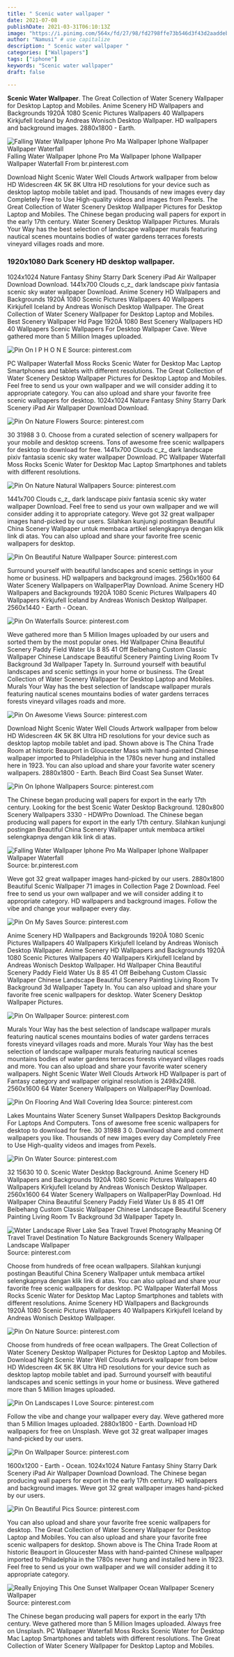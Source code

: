 ```yaml
---
title: " Scenic water wallpaper "
date: 2021-07-08
publishDate: 2021-03-31T06:10:13Z
image: "https://i.pinimg.com/564x/fd/27/98/fd2798ffe73b546d3f43d2aaddebf25a.jpg"
author: "Namusi" # use capitalize
description: " Scenic water wallpaper "
categories: ["Wallpapers"]
tags: ["iphone"]
keywords: "Scenic water wallpaper"
draft: false

---
```



**Scenic Water Wallpaper**. The Great Collection of Water Scenery Wallpaper for Desktop Laptop and Mobiles. Anime Scenery HD Wallpapers and Backgrounds 1920Ã 1080 Scenic Pictures Wallpapers 40 Wallpapers Kirkjufell Iceland by Andreas Wonisch Desktop Wallpaper. HD wallpapers and background images. 2880x1800 - Earth.

![Falling Water Wallpaper Iphone Pro Ma Wallpaper Iphone Wallpaper Wallpaper Waterfall](https://i.pinimg.com/originals/52/9f/cb/529fcb2a0349f1a1d828b8dae2fae36b.jpg "Falling Water Wallpaper Iphone Pro Ma Wallpaper Iphone Wallpaper Wallpaper Waterfall")
Falling Water Wallpaper Iphone Pro Ma Wallpaper Iphone Wallpaper Wallpaper Waterfall From br.pinterest.com


Download Night Scenic Water Well Clouds Artwork wallpaper from below HD Widescreen 4K 5K 8K Ultra HD resolutions for your device such as desktop laptop mobile tablet and ipad. Thousands of new images every day Completely Free to Use High-quality videos and images from Pexels. The Great Collection of Water Scenery Desktop Wallpaper Pictures for Desktop Laptop and Mobiles. The Chinese began producing wall papers for export in the early 17th century. Water Scenery Desktop Wallpaper Pictures. Murals Your Way has the best selection of landscape wallpaper murals featuring nautical scenes mountains bodies of water gardens terraces forests vineyard villages roads and more.

### 1920x1080 Dark Scenery HD desktop wallpaper.

1024x1024 Nature Fantasy Shiny Starry Dark Scenery iPad Air Wallpaper Download Download. 1441x700 Clouds c_z_ dark landscape pixiv fantasia scenic sky water wallpaper Download. Anime Scenery HD Wallpapers and Backgrounds 1920Ã 1080 Scenic Pictures Wallpapers 40 Wallpapers Kirkjufell Iceland by Andreas Wonisch Desktop Wallpaper. The Great Collection of Water Scenery Wallpaper for Desktop Laptop and Mobiles. Best Scenery Wallpaper Hd Page 1920Ã 1080 Best Scenery Wallpapers HD 40 Wallpapers Scenic Wallpapers For Desktop Wallpaper Cave. Weve gathered more than 5 Million Images uploaded.


![Pin On I P H O N E](https://i.pinimg.com/originals/87/92/4e/87924e7f2c767698c4b565507ac6e647.png "Pin On I P H O N E")
Source: pinterest.com

PC Wallpaper Waterfall Moss Rocks Scenic Water for Desktop Mac Laptop Smartphones and tablets with different resolutions. The Great Collection of Water Scenery Desktop Wallpaper Pictures for Desktop Laptop and Mobiles. Feel free to send us your own wallpaper and we will consider adding it to appropriate category. You can also upload and share your favorite free scenic wallpapers for desktop. 1024x1024 Nature Fantasy Shiny Starry Dark Scenery iPad Air Wallpaper Download Download.

![Pin On Nature Flowers](https://i.pinimg.com/originals/4e/18/cb/4e18cba5efc4a3c21685e9985984adcb.jpg "Pin On Nature Flowers")
Source: pinterest.com

30 31988 3 0. Choose from a curated selection of scenery wallpapers for your mobile and desktop screens. Tons of awesome free scenic wallpapers for desktop to download for free. 1441x700 Clouds c_z_ dark landscape pixiv fantasia scenic sky water wallpaper Download. PC Wallpaper Waterfall Moss Rocks Scenic Water for Desktop Mac Laptop Smartphones and tablets with different resolutions.

![Pin On Nature Natural Wallpapers](https://i.pinimg.com/736x/b9/e7/23/b9e723cf0dac8356d9ac1f2834b0aa87.jpg "Pin On Nature Natural Wallpapers")
Source: pinterest.com

1441x700 Clouds c_z_ dark landscape pixiv fantasia scenic sky water wallpaper Download. Feel free to send us your own wallpaper and we will consider adding it to appropriate category. Weve got 32 great wallpaper images hand-picked by our users. Silahkan kunjungi postingan Beautiful China Scenery Wallpaper untuk membaca artikel selengkapnya dengan klik link di atas. You can also upload and share your favorite free scenic wallpapers for desktop.

![Pin On Beautiful Nature Wallpaper](https://i.pinimg.com/736x/db/cf/ea/dbcfea2b7d0ae6fa77493bf5c0a9fc38.jpg "Pin On Beautiful Nature Wallpaper")
Source: pinterest.com

Surround yourself with beautiful landscapes and scenic settings in your home or business. HD wallpapers and background images. 2560x1600 64 Water Scenery Wallpapers on WallpaperPlay Download. Anime Scenery HD Wallpapers and Backgrounds 1920Ã 1080 Scenic Pictures Wallpapers 40 Wallpapers Kirkjufell Iceland by Andreas Wonisch Desktop Wallpaper. 2560x1440 - Earth - Ocean.

![Pin On Waterfalls](https://i.pinimg.com/originals/63/2d/18/632d18c56308fa82e85e651d470e99e9.jpg "Pin On Waterfalls")
Source: pinterest.com

Weve gathered more than 5 Million Images uploaded by our users and sorted them by the most popular ones. Hd Wallpaper China Beautiful Scenery Paddy Field Water Us 8 85 41 Off Beibehang Custom Classic Wallpaper Chinese Landscape Beautiful Scenery Painting Living Room Tv Background 3d Wallpaper Tapety In. Surround yourself with beautiful landscapes and scenic settings in your home or business. The Great Collection of Water Scenery Wallpaper for Desktop Laptop and Mobiles. Murals Your Way has the best selection of landscape wallpaper murals featuring nautical scenes mountains bodies of water gardens terraces forests vineyard villages roads and more.

![Pin On Awesome Views](https://i.pinimg.com/originals/69/de/bb/69debbd0ecb2f31a03cd07cb84b01bbb.jpg "Pin On Awesome Views")
Source: pinterest.com

Download Night Scenic Water Well Clouds Artwork wallpaper from below HD Widescreen 4K 5K 8K Ultra HD resolutions for your device such as desktop laptop mobile tablet and ipad. Shown above is The China Trade Room at historic Beauport in Gloucester Mass with hand-painted Chinese wallpaper imported to Philadelphia in the 1780s never hung and installed here in 1923. You can also upload and share your favorite water scenery wallpapers. 2880x1800 - Earth. Beach Bird Coast Sea Sunset Water.

![Pin On Iphone Wallpapers](https://i.pinimg.com/originals/0c/5f/96/0c5f9640ec0275b14b1a7d634f7620cb.jpg "Pin On Iphone Wallpapers")
Source: pinterest.com

The Chinese began producing wall papers for export in the early 17th century. Looking for the best Scenic Water Desktop Background. 1280x800 Scenery Wallpapers 3330 - HDWPro Download. The Chinese began producing wall papers for export in the early 17th century. Silahkan kunjungi postingan Beautiful China Scenery Wallpaper untuk membaca artikel selengkapnya dengan klik link di atas.

![Falling Water Wallpaper Iphone Pro Ma Wallpaper Iphone Wallpaper Wallpaper Waterfall](https://i.pinimg.com/originals/52/9f/cb/529fcb2a0349f1a1d828b8dae2fae36b.jpg "Falling Water Wallpaper Iphone Pro Ma Wallpaper Iphone Wallpaper Wallpaper Waterfall")
Source: br.pinterest.com

Weve got 32 great wallpaper images hand-picked by our users. 2880x1800 Beautiful Scenic Wallpaper 71 images in Collection Page 2 Download. Feel free to send us your own wallpaper and we will consider adding it to appropriate category. HD wallpapers and background images. Follow the vibe and change your wallpaper every day.

![Pin On My Saves](https://i.pinimg.com/originals/35/d7/b4/35d7b46d772cdad3b1220c13ed6dd8aa.jpg "Pin On My Saves")
Source: pinterest.com

Anime Scenery HD Wallpapers and Backgrounds 1920Ã 1080 Scenic Pictures Wallpapers 40 Wallpapers Kirkjufell Iceland by Andreas Wonisch Desktop Wallpaper. Anime Scenery HD Wallpapers and Backgrounds 1920Ã 1080 Scenic Pictures Wallpapers 40 Wallpapers Kirkjufell Iceland by Andreas Wonisch Desktop Wallpaper. Hd Wallpaper China Beautiful Scenery Paddy Field Water Us 8 85 41 Off Beibehang Custom Classic Wallpaper Chinese Landscape Beautiful Scenery Painting Living Room Tv Background 3d Wallpaper Tapety In. You can also upload and share your favorite free scenic wallpapers for desktop. Water Scenery Desktop Wallpaper Pictures.

![Pin On Wallpaper](https://i.pinimg.com/originals/b3/fc/ab/b3fcab638d40d55cd57d167bbba29894.jpg "Pin On Wallpaper")
Source: pinterest.com

Murals Your Way has the best selection of landscape wallpaper murals featuring nautical scenes mountains bodies of water gardens terraces forests vineyard villages roads and more. Murals Your Way has the best selection of landscape wallpaper murals featuring nautical scenes mountains bodies of water gardens terraces forests vineyard villages roads and more. You can also upload and share your favorite water scenery wallpapers. Night Scenic Water Well Clouds Artwork HD Wallpaper is part of Fantasy category and wallpaper original resolution is 2498x2498. 2560x1600 64 Water Scenery Wallpapers on WallpaperPlay Download.

![Pin On Flooring And Wall Covering Idea](https://i.pinimg.com/originals/72/19/c6/7219c6760f9afef0471eacde7888f0f7.jpg "Pin On Flooring And Wall Covering Idea")
Source: pinterest.com

Lakes Mountains Water Scenery Sunset Wallpapers Desktop Backgrounds For Laptops And Computers. Tons of awesome free scenic wallpapers for desktop to download for free. 30 31988 3 0. Download share and comment wallpapers you like. Thousands of new images every day Completely Free to Use High-quality videos and images from Pexels.

![Pin On Water](https://i.pinimg.com/originals/e2/35/ad/e235ad78fa18be182a72eceb803ccf7f.jpg "Pin On Water")
Source: pinterest.com

32 15630 10 0. Scenic Water Desktop Background. Anime Scenery HD Wallpapers and Backgrounds 1920Ã 1080 Scenic Pictures Wallpapers 40 Wallpapers Kirkjufell Iceland by Andreas Wonisch Desktop Wallpaper. 2560x1600 64 Water Scenery Wallpapers on WallpaperPlay Download. Hd Wallpaper China Beautiful Scenery Paddy Field Water Us 8 85 41 Off Beibehang Custom Classic Wallpaper Chinese Landscape Beautiful Scenery Painting Living Room Tv Background 3d Wallpaper Tapety In.

![Water Landscape River Lake Sea Travel Travel Photography Meaning Of Travel Travel Destination To Nature Backgrounds Scenery Wallpaper Landscape Wallpaper](https://i.pinimg.com/564x/62/19/0b/62190b501836085ef5304abb0c2430e9.jpg "Water Landscape River Lake Sea Travel Travel Photography Meaning Of Travel Travel Destination To Nature Backgrounds Scenery Wallpaper Landscape Wallpaper")
Source: pinterest.com

Choose from hundreds of free ocean wallpapers. Silahkan kunjungi postingan Beautiful China Scenery Wallpaper untuk membaca artikel selengkapnya dengan klik link di atas. You can also upload and share your favorite free scenic wallpapers for desktop. PC Wallpaper Waterfall Moss Rocks Scenic Water for Desktop Mac Laptop Smartphones and tablets with different resolutions. Anime Scenery HD Wallpapers and Backgrounds 1920Ã 1080 Scenic Pictures Wallpapers 40 Wallpapers Kirkjufell Iceland by Andreas Wonisch Desktop Wallpaper.

![Pin On Nature](https://i.pinimg.com/originals/93/74/20/93742009d11fe174c116bb956df2f213.jpg "Pin On Nature")
Source: pinterest.com

Choose from hundreds of free ocean wallpapers. The Great Collection of Water Scenery Desktop Wallpaper Pictures for Desktop Laptop and Mobiles. Download Night Scenic Water Well Clouds Artwork wallpaper from below HD Widescreen 4K 5K 8K Ultra HD resolutions for your device such as desktop laptop mobile tablet and ipad. Surround yourself with beautiful landscapes and scenic settings in your home or business. Weve gathered more than 5 Million Images uploaded.

![Pin On Landscapes I Love](https://i.pinimg.com/originals/36/e7/da/36e7dac102a9572ea665382e9b7d4807.jpg "Pin On Landscapes I Love")
Source: pinterest.com

Follow the vibe and change your wallpaper every day. Weve gathered more than 5 Million Images uploaded. 2880x1800 - Earth. Download HD wallpapers for free on Unsplash. Weve got 32 great wallpaper images hand-picked by our users.

![Pin On Wallpaper](https://i.pinimg.com/originals/76/fb/df/76fbdf99915587cdf407adaf083ec59d.jpg "Pin On Wallpaper")
Source: pinterest.com

1600x1200 - Earth - Ocean. 1024x1024 Nature Fantasy Shiny Starry Dark Scenery iPad Air Wallpaper Download Download. The Chinese began producing wall papers for export in the early 17th century. HD wallpapers and background images. Weve got 32 great wallpaper images hand-picked by our users.

![Pin On Beautiful Pics](https://i.pinimg.com/originals/1e/5b/3d/1e5b3dd9d7e31f20cb6606f53d910c3f.jpg "Pin On Beautiful Pics")
Source: pinterest.com

You can also upload and share your favorite free scenic wallpapers for desktop. The Great Collection of Water Scenery Wallpaper for Desktop Laptop and Mobiles. You can also upload and share your favorite free scenic wallpapers for desktop. Shown above is The China Trade Room at historic Beauport in Gloucester Mass with hand-painted Chinese wallpaper imported to Philadelphia in the 1780s never hung and installed here in 1923. Feel free to send us your own wallpaper and we will consider adding it to appropriate category.

![Really Enjoying This One Sunset Wallpaper Ocean Wallpaper Scenery Wallpaper](https://i.pinimg.com/564x/fd/27/98/fd2798ffe73b546d3f43d2aaddebf25a.jpg "Really Enjoying This One Sunset Wallpaper Ocean Wallpaper Scenery Wallpaper")
Source: pinterest.com

The Chinese began producing wall papers for export in the early 17th century. Weve gathered more than 5 Million Images uploaded. Always free on Unsplash. PC Wallpaper Waterfall Moss Rocks Scenic Water for Desktop Mac Laptop Smartphones and tablets with different resolutions. The Great Collection of Water Scenery Wallpaper for Desktop Laptop and Mobiles.

